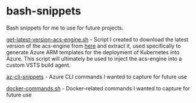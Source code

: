 # bash-snippets
Bash snippets for me to use for future projects.

[get-latest-version-acs-engine.sh](get-latest-version-acs-engine.sh) - Script I created to download the latest version of the acs-engine from [here](https://github.com/azure/acs-engine) and extract it, used specifically to generate Azure ARM templates for the deployment of Kubernetes into Azure. This script will ultimately be used to inject the acs-engine into a custom VSTS build agent.

[az-cli-snippets](az-cli-snippets.sh) - Azure CLI commands I wanted to capture for future use

[docker-commands.sh](docker-commands.sh) - Docker-related commands I wanted to capture for future use
